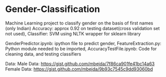 # Gender-Classification
Machine Learning project to classify gender on the basis of first names (only Indian)
Accuracy: approx 0.92 on testing dataset(cross validation set not used),
Classifier: SVM using NLTK wrapper for sklearn library

GenderPredictor.ipynb: ipython file to predict gender,
FeatureExtraction.py: Python module needed to be imported,
AccuracyTestFile.ipynb: Code for cleaning data, and testing classifiers

Data:
Male Data:
https://gist.github.com/mbejda/7f86ca901fe41bc14a63
Female Data:
https://gist.github.com/mbejda/9b93c7545c9dd93060bd

